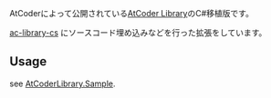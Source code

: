 AtCoderによって公開されている[AtCoder Library](https://atcoder.jp/posts/517)のC#移植版です。

[ac-library-cs](https://github.com/key-moon/ac-library-cs) にソースコード埋め込みなどを行った拡張をしています。

## Usage

see [AtCoderLibrary.Sample](/AtCoderLibrary.Sample/).